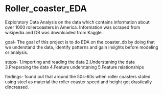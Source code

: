 # Roller_coaster_EDA
Exploratory Data Analysis on the data which contains information about over 1000 rollercoasters in America. Information was scraped from wikipedia and DB was downloaded from Kaggle.

goal- The goal of this project is to do EDA on the coaster_db by doing that we understand the data, identify patterns and gain insights before modeling or analysis.

steps- 
1.Importing and reading the data
2.Understaning the data
3.Preperaing the data
4.Feature understaning
5.Feature relationships

findings- found out that around the 50s-60s when roller coasters stated using steel as material the roller coaster speed and height got drastically dincreased.
